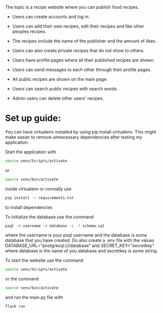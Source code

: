 The topic is a recipe website where you can publish food recipes.

- Users can create accounts and log in.

- Users can add their own recipes, edit their recipes and like other peoples recipes.

- The recipes include the name of the publisher and the amount of likes.

- Users can also create private recipes that do not show to others.

- Users have profile pages where all their published recipes are shown. 

- Users can send messages to each other through their profile pages.

- All public recipes are shown on the main page.

- Users can search public recipes with search words.

- Admin users can delete other users' recipes.


# Set up guide:

You can have virtualenv installed by using pip install virtualenv. This might make easier to remove unnecessary
dependencies after testing my application.

Start the application with 
```bash
source venv/Scripts/activate
```
or
```bash
source venv/bin/activate
```

inside virtualenv or normally use 
```bash
pip install -r requirements.txt
```
to install dependencies



To initialize the database use the command 
```bash
psql -U username -d database -a -f schema.sql
```
where the username is your psql username and the database is some database that you have created. Do also create a .env file with the values DATABASE_URL="postgresql:///database" and SECRET_KEY="secretkey" where database is the name of you database and secretkey is some string.

To start the website use the command 
```bash
source venv/Scripts/activate
```
or the command
```bash
source venv/bin/activate
```
and run the main.py file with 
```bash
flask run
```
